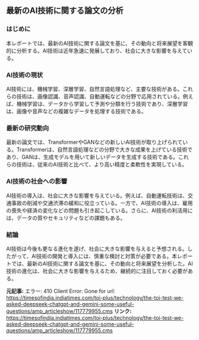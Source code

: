 ## 最新のAI技術に関する論文の分析
### はじめに
本レポートでは、最新のAI技術に関する論文を基に、その動向と将来展望を客観的に分析する。AI技術は近年急速に発展しており、社会に大きな影響を与えている。

### AI技術の現状
AI技術には、機械学習、深層学習、自然言語処理など、主要な技術がある。これらの技術は、画像認識、音声認識、自動運転などの分野で応用されている。例えば、機械学習は、データから学習して予測や分類を行う技術であり、深層学習は、画像や音声などの複雑なデータを処理する技術である。

### 最新の研究動向
最新の論文では、TransformerやGANなどの新しいAI技術が取り上げられている。Transformerは、自然言語処理などの分野で大きな成果を上げている技術であり、GANは、生成モデルを用いて新しいデータを生成する技術である。これらの技術は、従来のAI技術と比べて、より高い精度と柔軟性を実現している。

### AI技術の社会への影響
AI技術の導入は、社会に大きな影響を与えている。例えば、自動運転技術は、交通事故の削減や交通渋滞の緩和に役立っている。一方で、AI技術の導入は、雇用の喪失や経済の変化などの問題も引き起こしている。さらに、AI技術の利活用には、データの質やセキュリティなどの課題もある。

### 結論
AI技術は今後も更なる進化を遂げ、社会に大きな影響を与えると予想される。したがって、AI技術の開発と導入には、慎重な検討と対策が必要である。本レポートでは、最新のAI技術に関する論文を基に、その動向と将来展望を分析した。AI技術の進化は、社会に大きな影響を与えるため、継続的に注目しておく必要がある。

**元記事:** エラー: 410 Client Error: Gone for url: https://timesofindia.indiatimes.com/toi-plus/technology/the-toi-test-we-asked-deepseek-chatgpt-and-gemini-some-useful-questions/amp_articleshow/117779955.cms
**リンク:** https://timesofindia.indiatimes.com/toi-plus/technology/the-toi-test-we-asked-deepseek-chatgpt-and-gemini-some-useful-questions/amp_articleshow/117779955.cms